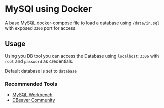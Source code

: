 # MySQl using Docker

A base MySQL docker-compose file to load a database using `/data/in.sql` with exposed `3306` port for access.

## Usage

Using you DB tool you can access the Database using `localhost:3306` with `root` and `password` as credentials.

Default database is set to `database`

### Recommended Tools

- [MySQL Workbench](https://www.mysql.com/products/workbench/)
- [DBeaver Community](https://dbeaver.io/)
